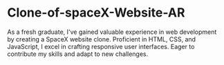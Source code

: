 # Clone-of-spaceX-Website-AR
As a fresh graduate, I've gained valuable experience in web development by creating a SpaceX website clone. Proficient in HTML, CSS, and JavaScript, I excel in crafting responsive user interfaces. Eager to contribute my skills and adapt to new challenges.
